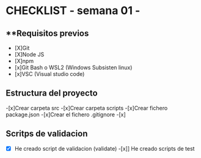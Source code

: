 # CHECKLIST - semana 01 - 


## **Requisitos previos

- [X]Git
- [X]Node JS
- [X]npm
- [x]Git Bash o WSL2 (Windows Subsisten linux)
- [x]VSC (Visual studio code)

## Estructura del proyecto 

-[x]Crear carpeta src
-[x]Crear carpeta scripts
-[x]Crear fichero package.json
-[x]Crear el fichero .gitignore
-[x]

## Scritps de validacion
-[x] He creado script de validacion (validate)
-[x]] He creado scripts de test

